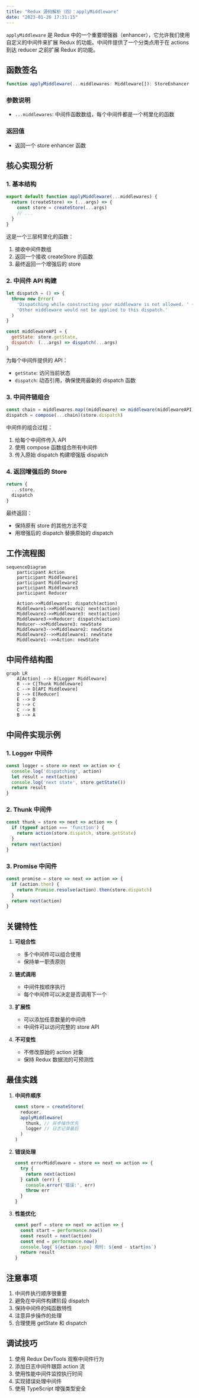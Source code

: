 ```yaml
---
title: "Redux 源码解析（四）：applyMiddleware"
date: "2023-01-26 17:31:15"
---
```


`applyMiddleware` 是 Redux 中的一个重要增强器（enhancer），它允许我们使用自定义的中间件来扩展 Redux 的功能。中间件提供了一个分类点用于在 actions 到达 reducer 之前扩展 Redux 的功能。

## 函数签名

```javascript
function applyMiddleware(...middlewares: Middleware[]): StoreEnhancer
```

### 参数说明
- `...middlewares`: 中间件函数数组，每个中间件都是一个柯里化的函数

### 返回值
- 返回一个 store enhancer 函数

## 核心实现分析

### 1. 基本结构

```javascript
export default function applyMiddleware(...middlewares) {
  return (createStore) => (...args) => {
    const store = createStore(...args)
    // ...
  }
}
```

这是一个三层柯里化的函数：
1. 接收中间件数组
2. 返回一个接收 createStore 的函数
3. 最终返回一个增强后的 store

### 2. 中间件 API 构建

```javascript
let dispatch = () => {
  throw new Error(
    'Dispatching while constructing your middleware is not allowed. ' +
    'Other middleware would not be applied to this dispatch.'
  )
}

const middlewareAPI = {
  getState: store.getState,
  dispatch: (...args) => dispatch(...args)
}
```

为每个中间件提供的 API：
- `getState`: 访问当前状态
- `dispatch`: 动态引用，确保使用最新的 dispatch 函数

### 3. 中间件链组合

```javascript
const chain = middlewares.map((middleware) => middleware(middlewareAPI))
dispatch = compose(...chain)(store.dispatch)
```

中间件的组合过程：
1. 给每个中间件传入 API
2. 使用 compose 函数组合所有中间件
3. 传入原始 dispatch 构建增强版 dispatch

### 4. 返回增强后的 Store

```javascript
return {
  ...store,
  dispatch
}
```

最终返回：
- 保持原有 store 的其他方法不变
- 用增强后的 dispatch 替换原始的 dispatch

## 工作流程图

```mermaid
sequenceDiagram
    participant Action
    participant Middleware1
    participant Middleware2
    participant Middleware3
    participant Reducer

    Action->>Middleware1: dispatch(action)
    Middleware1->>Middleware2: next(action)
    Middleware2->>Middleware3: next(action)
    Middleware3->>Reducer: dispatch(action)
    Reducer-->>Middleware3: newState
    Middleware3-->>Middleware2: newState
    Middleware2-->>Middleware1: newState
    Middleware1-->>Action: newState
```

## 中间件结构图

```mermaid
graph LR
    A[Action] --> B[Logger Middleware]
    B --> C[Thunk Middleware]
    C --> D[API Middleware]
    D --> E[Reducer]
    E --> D
    D --> C
    C --> B
    B --> A
```

## 中间件实现示例

### 1. Logger 中间件

```javascript
const logger = store => next => action => {
  console.log('dispatching', action)
  let result = next(action)
  console.log('next state', store.getState())
  return result
}
```

### 2. Thunk 中间件

```javascript
const thunk = store => next => action => {
  if (typeof action === 'function') {
    return action(store.dispatch, store.getState)
  }
  return next(action)
}
```

### 3. Promise 中间件

```javascript
const promise = store => next => action => {
  if (action.then) {
    return Promise.resolve(action).then(store.dispatch)
  }
  return next(action)
}
```

## 关键特性

1. **可组合性**
   - 多个中间件可以组合使用
   - 保持单一职责原则

2. **链式调用**
   - 中间件按顺序执行
   - 每个中间件可以决定是否调用下一个

3. **扩展性**
   - 可以添加任意数量的中间件
   - 中间件可以访问完整的 store API

4. **不可变性**
   - 不修改原始的 action 对象
   - 保持 Redux 数据流的可预测性

## 最佳实践

1. **中间件顺序**
   ```javascript
   const store = createStore(
     reducer,
     applyMiddleware(
       thunk, // 异步操作优先
       logger // 日志记录最后
     )
   )
   ```

2. **错误处理**
   ```javascript
   const errorMiddleware = store => next => action => {
     try {
       return next(action)
     } catch (err) {
       console.error('错误:', err)
       throw err
     }
   }
   ```

3. **性能优化**
   ```javascript
   const perf = store => next => action => {
     const start = performance.now()
     const result = next(action)
     const end = performance.now()
     console.log(`${action.type} 用时: ${end - start}ms`)
     return result
   }
   ```

## 注意事项

1. 中间件执行顺序很重要
2. 避免在中间件构建阶段 dispatch
3. 保持中间件的纯函数特性
4. 注意异步操作的处理
5. 合理使用 getState 和 dispatch

## 调试技巧

1. 使用 Redux DevTools 观察中间件行为
2. 添加日志中间件跟踪 action 流
3. 使用性能中间件监控执行时间
4. 实现错误处理中间件
5. 使用 TypeScript 增强类型安全